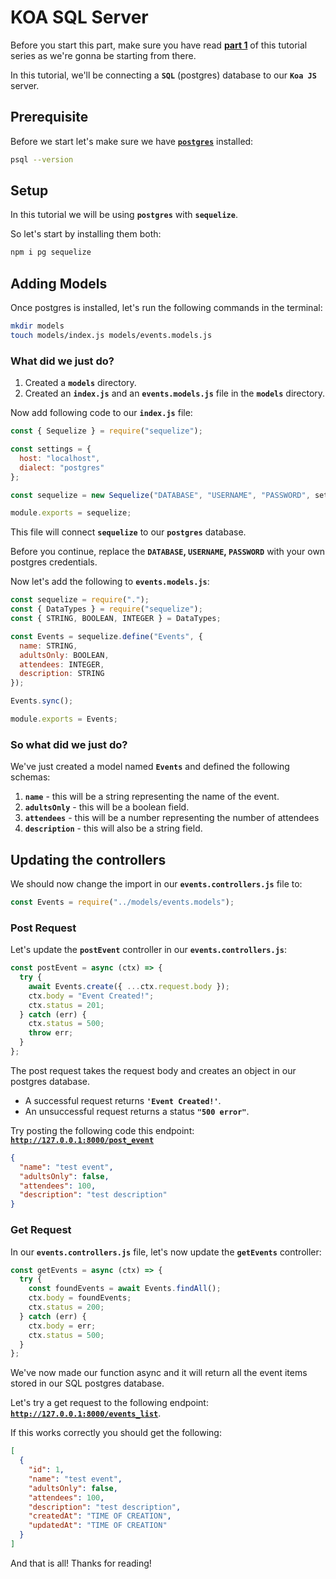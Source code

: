 # KOA SQL Server

Before you start this part, make sure you have read [**part 1**](https://github.com/tutorial-point/koa-server-tutorial) of this tutorial series as we're gonna be starting from there.

In this tutorial, we'll be connecting a **`SQL`** (postgres) database to our **`Koa JS`** server.

## Prerequisite

Before we start let's make sure we have [**`postgres`**](https://www.postgresql.org/download/) installed:

```bash
psql --version
```

## Setup

In this tutorial we will be using **`postgres`** with **`sequelize`**.

So let's start by installing them both:

```bash
npm i pg sequelize
```

## Adding Models

Once postgres is installed, let's run the following commands in the terminal:

```bash
mkdir models
touch models/index.js models/events.models.js
```

### What did we just do?

1. Created a **`models`** directory.
2. Created an **`index.js`** and an **`events.models.js`** file in the **`models`** directory.

Now add following code to our **`index.js`** file:

```javascript
const { Sequelize } = require("sequelize");

const settings = {
  host: "localhost",
  dialect: "postgres"
};

const sequelize = new Sequelize("DATABASE", "USERNAME", "PASSWORD", settings);

module.exports = sequelize;
```

This file will connect **`sequelize`** to our **`postgres`** database.

Before you continue, replace the **`DATABASE`, `USERNAME`, `PASSWORD`** with your own postgres credentials.

Now let's add the following to **`events.models.js`**:

```javascript
const sequelize = require(".");
const { DataTypes } = require("sequelize");
const { STRING, BOOLEAN, INTEGER } = DataTypes;

const Events = sequelize.define("Events", {
  name: STRING,
  adultsOnly: BOOLEAN,
  attendees: INTEGER,
  description: STRING
});

Events.sync();

module.exports = Events;
```

### So what did we just do?

We've just created a model named **`Events`** and defined the following schemas:

1. **`name`** - this will be a string representing the name of the event.
2. **`adultsOnly`** - this will be a boolean field.
3. **`attendees`** - this will be a number representing the number of attendees
4. **`description`** - this will also be a string field.

## Updating the controllers

We should now change the import in our **`events.controllers.js`** file to:

```javascript
const Events = require("../models/events.models");
```

### Post Request

Let's update the **`postEvent`** controller in our **`events.controllers.js`**:

```javascript
const postEvent = async (ctx) => {
  try {
    await Events.create({ ...ctx.request.body });
    ctx.body = "Event Created!";
    ctx.status = 201;
  } catch (err) {
    ctx.status = 500;
    throw err;
  }
};
```

The post request takes the request body and creates an object in our postgres database.

- A successful request returns **`'Event Created!'`**.
- An unsuccessful request returns a status **`"500 error"`**.

Try posting the following code this endpoint: [**`http://127.0.0.1:8000/post_event`**](http://127.0.0.1:8000/post_event)

```json
{
  "name": "test event",
  "adultsOnly": false,
  "attendees": 100,
  "description": "test description"
}
```

### Get Request

In our **`events.controllers.js`** file, let's now update the **`getEvents`** controller:

```javascript
const getEvents = async (ctx) => {
  try {
    const foundEvents = await Events.findAll();
    ctx.body = foundEvents;
    ctx.status = 200;
  } catch (err) {
    ctx.body = err;
    ctx.status = 500;
  }
};
```

We've now made our function async and it will return all the event items stored in our SQL postgres database.

Let's try a get request to the following endpoint: [**`http://127.0.0.1:8000/events_list`**](http://127.0.0.1:8000/events_list).

If this works correctly you should get the following:

```json
[
  {
    "id": 1,
    "name": "test event",
    "adultsOnly": false,
    "attendees": 100,
    "description": "test description",
    "createdAt": "TIME OF CREATION",
    "updatedAt": "TIME OF CREATION"
  }
]
```

And that is all! Thanks for reading!
